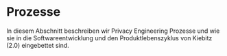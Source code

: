 # Prozesse

In diesem Abschnitt beschreiben wir Privacy Engineering Prozesse und wie sie in die Softwareentwicklung und den Produktlebenszyklus von Kiebitz (2.0) eingebettet sind.